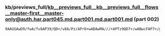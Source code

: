 ### kb/previews_full/kb__previews_full__kb__previews_full__flows__master-first__master-only@auth.har.part045.md.part001.md.part001.md (part 002)

```md
9AAUGAwD9/fwA/fv8AP39/QD+/v8A/Pz/APr6+wADAwMA///+APTz9QD7+/wABwcFAP7+/gD39/cA+fn5AAkJCAAGBgUA+fn5APz+/QAGAQYABAYFAPj4+AAAA
```

```
